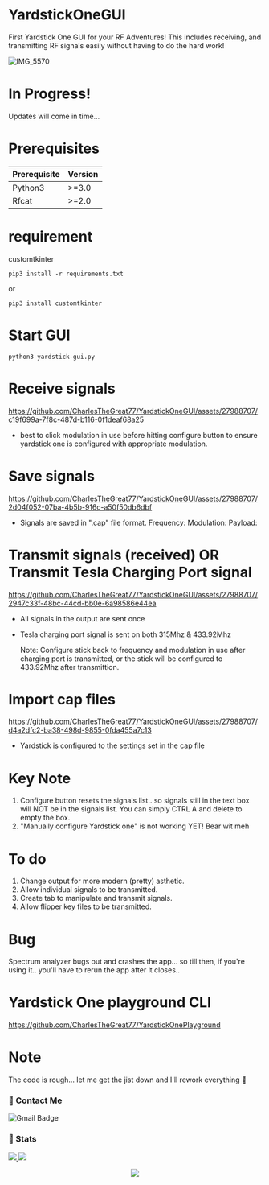 # YardstickOneGUI
First Yardstick One GUI for your RF Adventures!
This includes receiving, and transmitting RF signals
easily without having to do the hard work! 

![IMG_5570](https://github.com/CharlesTheGreat77/YardstickOneGUI/assets/27988707/3b48b24a-6f7e-4c63-82ca-e56aa058b71d)

# In Progress!
Updates will come in time...

# Prerequisites
| Prerequisite | Version |
|--------------|---------|
| Python3      |  >=3.0  |
| Rfcat        |  >=2.0  |

# requirement
customtkinter
```
pip3 install -r requirements.txt
```
or
```
pip3 install customtkinter
```

# Start GUI
```
python3 yardstick-gui.py
```

# Receive signals
https://github.com/CharlesTheGreat77/YardstickOneGUI/assets/27988707/c19f699a-7f8c-487d-b116-0f1deaf68a25

- best to click modulation in use before hitting configure button
  to ensure yardstick one is configured with appropriate modulation.

# Save signals
https://github.com/CharlesTheGreat77/YardstickOneGUI/assets/27988707/2d04f052-07ba-4b5b-916c-a50f50db6dbf

- Signals are saved in ".cap" file format.
  Frequency:
  Modulation:
  Payload:

# Transmit signals (received) OR Transmit Tesla Charging Port signal
https://github.com/CharlesTheGreat77/YardstickOneGUI/assets/27988707/2947c33f-48bc-44cd-bb0e-6a98586e44ea

- All signals in the output are sent once
- Tesla charging port signal is sent on both 315Mhz & 433.92Mhz

  Note: Configure stick back to frequency and modulation in use
        after charging port is transmitted, or the stick will be
        configured to 433.92Mhz after transmittion.

# Import cap files
https://github.com/CharlesTheGreat77/YardstickOneGUI/assets/27988707/d4a2dfc2-ba38-498d-9855-0fda455a7c13

- Yardstick is configured to the settings set in the cap file

# Key Note
1. Configure button resets the signals list.. so signals still in the text box will NOT be
   in the signals list. You can simply CTRL A and delete to empty the box.
2. "Manually configure Yardstick one" is not working YET! Bear wit meh

# To do
1. Change output for more modern (pretty) asthetic.
2. Allow individual signals to be transmitted.
3. Create tab to manipulate and transmit signals.
4. Allow flipper key files to be transmitted.

# Bug
Spectrum analyzer bugs out and crashes the app... so till then, if you're using it..
you'll have to rerun the app after it closes..

# Yardstick One playground CLI
https://github.com/CharlesTheGreat77/YardstickOnePlayground

# Note
The code is rough... let me get the jist down and I'll rework everything 🙏

### 💬 Contact Me 

![Gmail Badge](https://img.shields.io/badge/-doobthegoober@gmail.com-c14438?style=flat-square&logo=Gmail&logoColor=white)

### 🚦 Stats

<a href="https://github.com/CharlesTheGreat77">
  <img src="https://github-readme-stats.vercel.app/api?username=CharlesTheGreat77&show_icons=true&hide=commits" />
</a>
<a href="https://github.com/CharlesTheGreat77">
  <img src="https://github-readme-stats.vercel.app/api/top-langs/?username=CharlesTheGreat77&layout=compact" />
</a>

<p align="center"> 
  <img src="https://profile-counter.glitch.me/CharlesTheGreat77/count.svg" />
</p>
